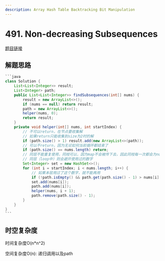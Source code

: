 ```yaml
---
description: Array Hash Table Backtracking Bit Manipulation
---
```


# 491. Non-decreasing Subsequences

[题目链接](https://leetcode.com/problems/non-decreasing-subsequences/description/)

## 解题思路

````java
```java
class Solution {
    List<List<Integer>> result;
    List<Integer> path;
    public List<List<Integer>> findSubsequences(int[] nums) {
        result = new ArrayList<>();
        if (nums == null) return result;
        path = new ArrayList<>();
        helper(nums, 0);
        return result;
    }
    private void helper(int[] nums, int startIndex) {
        // 不可以return，在节点要收集解
        // 如果return只能收集到size为2时的解
        if (path.size() > 1) result.add(new ArrayList<>(path));
        // 可以不return，因为无论如何当前循环都结束了
        if (path.size() == nums.length) return;
        // 同层不能重复使用，同枝可以，因为map不会被传下去，因此同枝每一次都会为null
        // 同层（loop中）则会避开使用过的数字
        Set<Integer> set = new HashSet<>();
        for (int i = startIndex; i < nums.length; i++) {
            // 如果本层用过了这个数字，就不能再用
            if (!path.isEmpty() && path.get(path.size() - 1) > nums[i] || set.contains(nums[i])) continue;
            set.add(nums[i]);
            path.add(nums[i]);
            helper(nums, i + 1);
            path.remove(path.size() - 1);
        }
    }
}
```
````

## 时空复杂度

时间复杂度O(n\*n^2)

空间复杂度O(n): 递归调用以及path

